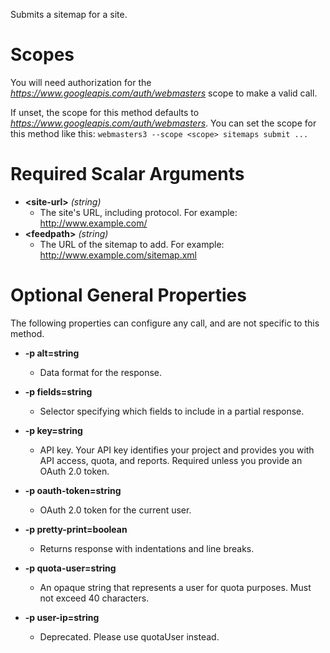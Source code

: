 Submits a sitemap for a site.
# Scopes

You will need authorization for the *https://www.googleapis.com/auth/webmasters* scope to make a valid call.

If unset, the scope for this method defaults to *https://www.googleapis.com/auth/webmasters*.
You can set the scope for this method like this: `webmasters3 --scope <scope> sitemaps submit ...`
# Required Scalar Arguments
* **&lt;site-url&gt;** *(string)*
    - The site&#39;s URL, including protocol. For example: http://www.example.com/
* **&lt;feedpath&gt;** *(string)*
    - The URL of the sitemap to add. For example: http://www.example.com/sitemap.xml
# Optional General Properties

The following properties can configure any call, and are not specific to this method.

* **-p alt=string**
    - Data format for the response.

* **-p fields=string**
    - Selector specifying which fields to include in a partial response.

* **-p key=string**
    - API key. Your API key identifies your project and provides you with API access, quota, and reports. Required unless you provide an OAuth 2.0 token.

* **-p oauth-token=string**
    - OAuth 2.0 token for the current user.

* **-p pretty-print=boolean**
    - Returns response with indentations and line breaks.

* **-p quota-user=string**
    - An opaque string that represents a user for quota purposes. Must not exceed 40 characters.

* **-p user-ip=string**
    - Deprecated. Please use quotaUser instead.
